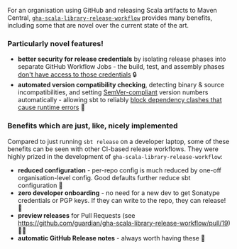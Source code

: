 For an organisation using GitHub and releasing Scala artifacts to Maven Central,
[`gha-scala-library-release-workflow`](https://github.com/guardian/gha-scala-library-release-workflow) provides many
benefits, including some that are novel over the current state of the art.

### Particularly novel features!

* **better security for release credentials** by isolating release phases into separate GitHub Workflow Jobs - the
  build, test, and assembly phases [don't have access to those credentials](security-design.md) 🔒
* **automated version compatibility checking**, detecting binary & source incompatibilities, and setting
  [SemVer-compliant](https://docs.scala-lang.org/overviews/core/binary-compatibility-for-library-authors.html#versioning-scheme---communicating-compatibility-breakages)
  version numbers automatically - allowing sbt to reliably
  [block dependency clashes that cause runtime errors](https://github.com/guardian/facia-scala-client/issues/301) 🎉


### Benefits which are just, like, nicely implemented

Compared to just running `sbt release` on a developer laptop, some of these benefits can be seen with other CI-based
release workflows. They were highly prized in the development of `gha-scala-library-release-workflow`:

* **reduced configuration** - per-repo config is much reduced by one-off organisation-level config.
  Good defaults further reduce sbt configuration 🧹
* **zero developer onboarding** - no need for a new dev to get Sonatype credentials or PGP keys. If they can write
  to the repo, they can release! 🚀
* **preview releases** for Pull Requests (see https://github.com/guardian/gha-scala-library-release-workflow/pull/19) 👭🏻
* **automatic GitHub Release notes** - always worth having these 📝
